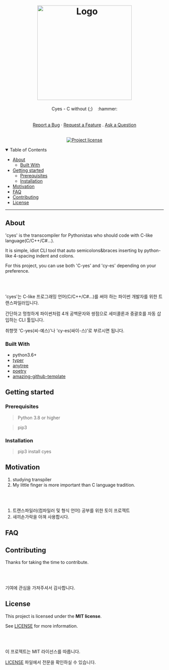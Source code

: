 <h1 align="center">
  <a href="https://github.com/ju-djangun/cyes">
    <img src="https://user-images.githubusercontent.com/104500082/183292900-745172a1-0cb9-4f29-8cd5-c84247f1be87.png" alt="Logo" height="300">
  </a>
</h1>

<div align="center">
  Cyes - C without {;}&nbsp;&nbsp;&nbsp; :hammer:
  <br />
  <br />
  <br />
  <a href="https://github.com/ju-djangun/cyes/issues/new?assignees=&labels=bug&template=01_BUG_REPORT.md&title=bug%3A+">Report a Bug</a>
  ·
  <a href="https://github.com/ju-djangun/cyes/issues/new?assignees=&labels=enhancement&template=02_FEATURE_REQUEST.md&title=feat%3A+">Request a Feature</a>
  .
  <a href="https://github.com/ju-djangun/cyes/issues/new?assignees=&labels=question&template=04_SUPPORT_QUESTION.md&title=support%3A+">Ask a Question</a>
</div>

<!-- shields here -->
<div align="center">
  <br />

  [![Project license](https://img.shields.io/github/license/ju-djangun/cyes?style=flat-square)](LICENSE)
</div>

<details open="open">
<summary>Table of Contents</summary>

- [About](#about)
  - [Built With](#built-with)
- [Getting started](#getting-started)
  - [Prerequisites](#prerequisites)
  - [Installation](#installation)
- [Motivation](#motivation)
- [FAQ](#faq)
- [Contributing](#contributing)
- [License](#license)



</details>

----



## About

'cyes' is the transcompiler for Pythonistas who should code with C-like language(C/C++/C#...). 

It is simple, idiot CLI tool that auto semicolons&braces inserting by python-like 4-spacing indent and colons.

For this project, you can use both 'C-yes' and 'cy-es' depending on your preference. 

<br />
<br />

'cyes'는 C-like 프로그래밍 언어(C/C++/C#...)를 써야 하는 파이썬 개발자를 위한 트랜스파일러입니다.

간단하고 멍청하게 파이썬처럼 4개 공백문자와 쌍점으로 세미콜론과 중괄호를 자동 삽입하는 CLI 툴입니다.

취향껏 'C-yes(씨-예스)'나 'cy-es(싸이-스)'로 부르시면 됩니다.


### Built With

- python3.6+
- [typer](https://github.com/tiangolo/typer)
- [anytree](https://github.com/c0fec0de/anytree)
- [poetry](https://python-poetry.org/)
- [amazing-github-template](https://github.com/dec0dOS/amazing-github-template)


## Getting started

### Prerequisites

> Python 3.8 or higher

> pip3

### Installation

> pip3 install cyes


## Motivation

1. studying transpiler
2. My little finger is more important than C language tradition.

<br />
<br />

1. 트랜스파일러(컴파일러 및 형식 언어) 공부를 위한 토이 프로젝트
2. 새끼손가락을 아껴 사용합시다.


## FAQ
## Contributing

Thanks for taking the time to contribute.

<br />
<br />

기여에 관심을 가져주셔서 감사합니다.




## License

This project is licensed under the **MIT license**.

See [LICENSE](LICENSE) for more information.

<br />
<br />

이 프로젝트는 MIT 라이선스를 따릅니다.

[LICENSE](LICENSE) 파일에서 전문을 확인하실 수 있습니다.


